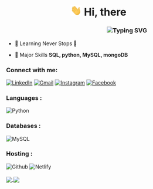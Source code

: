 <h1 align="center"><img src="https://raw.githubusercontent.com/ABSphreak/ABSphreak/master/gifs/Hi.gif" width="30px"> Hi, there</h1>
<h3 align="center">&emsp;&emsp;&emsp;&emsp;&emsp;&emsp;&emsp;&emsp;&emsp;&ensp;<img src="https://readme-typing-svg.demolab.com?font=Architects+Daughter&size=30&duration=3000&pause=1000&color=white&vCenter=true&width=435&lines=Hey!+Its+Wahid+Quadri;Intern+Data Analyst" alt="Typing SVG" /> </h3>

- 🌱 Learning Never Stops 🚀

- 💬 Major Skills **SQL, python, MySQL, mongoDB**

<h3 align="left">Connect with me:</h3>
<div align="left">
  <a href="https://www.linkedin.com/in/wahid-quadri-dhur/"><img alt="LinkedIn" src="https://img.shields.io/badge/linkedin-%230077B5.svg?style=for-the-badge&logo=linkedin&logoColor=white"/></a>
  <a href="mailto:wahidquadri9@gmail.com"><img alt="Gmail" src="https://img.shields.io/badge/Gmail-D14836?style=for-the-badge&logo=gmail&logoColor=white"/></a>
   <a href="https://www.instagram.com/vahid_khan_000"><img alt="Instagram" src="https://img.shields.io/badge/Instagram-E4405F?style=for-the-badge&logo=instagram&logoColor=white"/></a>
  <a href="https://www.facebook.com/vahid.khan.5283"><img alt="Facebook" src="https://img.shields.io/badge/Facebook-2CA5E0?style=for-the-badge&logo=facebook&logoColor=white" /></a>
</div>

<h3 align="left">Languages :</h3>
<div align="left">
  <img alt="Python" src="https://img.shields.io/badge/Python-blue?style=for-the-badge&logo=python&logoColor=white"/>
</div>

<h3 align="left">Databases :</h3>
<div align="left">
  <img alt="MySQL" src="https://img.shields.io/badge/mysql-42759C.svg?style=for-the-badge&logo=mysql&logoColor=white"/>
</div>


<h3 align="left">Hosting :</h3>
<div align="left">
  <img alt="Github" src="https://img.shields.io/badge/Github-000000?style=for-the-badge&logo=github&logoColor=white"/>
  <img alt="Netlify" src="https://img.shields.io/badge/Netlify-00C7B7?style=for-the-badge&logo=netlify&logoColor=white"/>
</div>  <br/>

<a href="https://github.com/wahidquadri">
  <img align="center" width="400" src="https://github-readme-stats.vercel.app/api/top-langs/?username=wahidquadri&theme=dark&hide_langs_below=1" />
</a>
<a href="https://github.com/wahidquadri">
  <img align="center" width="400" src="https://github-readme-stats.vercel.app/api?username=wahidquadri&show_icons=true&theme=dark" />
</a>
